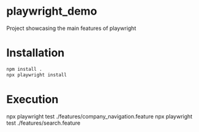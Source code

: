 # playwright_demo
Project showcasing the main features of playwright

# Installation
```bash
npm install .
npx playwright install
```

# Execution

npx playwright test ./features/company_navigation.feature
npx playwright test ./features/search.feature